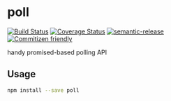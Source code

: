 # poll

[![Build Status](https://travis-ci.org/jcoreio/poll.svg?branch=master)](https://travis-ci.org/jcoreio/poll)
[![Coverage Status](https://codecov.io/gh/jcoreio/poll/branch/master/graph/badge.svg)](https://codecov.io/gh/jcoreio/poll)
[![semantic-release](https://img.shields.io/badge/%20%20%F0%9F%93%A6%F0%9F%9A%80-semantic--release-e10079.svg)](https://github.com/semantic-release/semantic-release)
[![Commitizen friendly](https://img.shields.io/badge/commitizen-friendly-brightgreen.svg)](http://commitizen.github.io/cz-cli/)

handy promised-based polling API

## Usage

```sh
npm install --save poll
```

